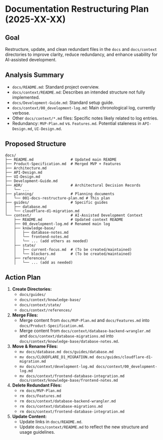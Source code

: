 # Documentation Restructuring Plan (2025-XX-XX)

## Goal

Restructure, update, and clean redundant files in the `docs` and `docs/context` directories to improve clarity, reduce redundancy, and enhance usability for AI-assisted development.

## Analysis Summary

- `docs/README.md`: Standard project overview.
- `docs/context/README.md`: Describes an intended structure not fully implemented.
- `docs/Development-Guide.md`: Standard setup guide.
- `docs/context/00_development-log.md`: Main chronological log, currently verbose.
- Other `docs/context/*.md` files: Specific notes likely related to log entries.
- Redundancy: `MVP-Plan.md` vs. `Features.md`. Potential staleness in `API-Design.md`, `UI-Design.md`.

## Proposed Structure

```
docs/
├── README.md                 # Updated main README
├── Product-Specification.md  # Merged MVP + Features
├── Architecture.md
├── API-Design.md
├── UI-Design.md
├── Development-Guide.md
├── ADR/                      # Architectural Decision Records
│   └── ...
├── planning/                 # Planning documents
│   └── 001-docs-restructure-plan.md # This plan
├── guides/                   # Specific guides
│   ├── database.md
│   └── cloudflare-d1-migration.md
└── context/                  # AI-Assisted Development Context
    ├── README.md             # Updated context README
    ├── 00_development-log.md # Renamed main log
    ├── knowledge-base/
    │   ├── database-notes.md
    │   └── frontend-notes.md
    │   └── ... (add others as needed)
    ├── state/
    │   ├── current-focus.md  # (To be created/maintained)
    │   └── blockers.md       # (To be created/maintained)
    ├── references/
    │   └── ... (add as needed)
```

## Action Plan

1.  **Create Directories:**
    - `docs/guides/`
    - `docs/context/knowledge-base/`
    - `docs/context/state/`
    - `docs/context/references/`
2.  **Merge Files:**
    - Merge content from `docs/MVP-Plan.md` and `docs/Features.md` into `docs/Product-Specification.md`.
    - Merge content from `docs/context/database-backend-wrangler.md` and `docs/context/database-migrations.md` into `docs/context/knowledge-base/database-notes.md`.
3.  **Move & Rename Files:**
    - `mv docs/database.md docs/guides/database.md`
    - `mv docs/CLOUDFLARE_D1_MIGRATION.md docs/guides/cloudflare-d1-migration.md`
    - `mv docs/context/development-log.md docs/context/00_development-log.md`
    - `mv docs/context/frontend-database-integration.md docs/context/knowledge-base/frontend-notes.md`
4.  **Delete Redundant Files:**
    - `rm docs/MVP-Plan.md`
    - `rm docs/Features.md`
    - `rm docs/context/database-backend-wrangler.md`
    - `rm docs/context/database-migrations.md`
    - `rm docs/context/frontend-database-integration.md`
5.  **Update Content:**
    - Update links in `docs/README.md`.
    - Update `docs/context/README.md` to reflect the new structure and usage guidelines.
